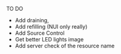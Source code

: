 TO DO

- Add draining,
- Add refilling (NUI only really)
- Add Source Control
- Get better LED lights image
- Add server check of the resource name
